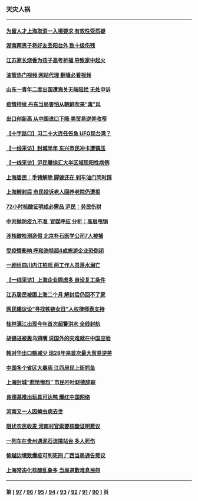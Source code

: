### 天灾人祸
---
#### [为留人才上海取消一入境要求 有效性受质疑](../../pages/ncid280/n13755114.md?06090845) 
#### [湖南两男子将好友丢阳台外 致十级伤残](../../pages/ncid280/n13754928.md?06090845) 
#### [江苏家长烧香为孩子高考祈福 导致家中起火](../../pages/ncid280/n13754884.md?06090845) 
#### [油管热门视频 网站代理 翻墙必看视频](http://209.222.30.114:81/youtube.html?06090845)
#### [山东一青年二度出国遭海关无端阻拦 无处申诉](../../pages/ncid280/n13754813.md?06090845) 
#### [疫情持续 丹东当局害怕从朝鲜吹来“毒”风](../../pages/ncid280/n13754537.md?06090845) 
#### [出口创新高 从中国进口下降 美贸易逆差收窄](../../pages/ncid280/n13754360.md?06090845) 
#### [【十字路口】习二十大连任告急 UFO现台湾？](../../pages/ncid280/n13754219.md?06090845) 
#### [【一线采访】封城半年 东兴市民冲卡遭镇压](../../pages/ncid280/n13754277.md?06090845) 
#### [【一线采访】沪民曝徐汇大半区域现阳性病例](../../pages/ncid280/n13754133.md?06090845) 
#### [上海居民：手铐解除 脚镣还在 刹车油门同时踩](../../pages/ncid280/n13754064.md?06090845) 
#### [上海解封后 市民投诉老人回养老院仍遭拒](../../pages/ncid280/n13754119.md?06090845) 
#### [72小时核酸证明成必需品 沪民：劳民伤财](../../pages/ncid280/n13754017.md?06090845) 
#### [中共抛防疫九不准  官媒呼应 分析：高层甩锅](../../pages/ncid280/n13753766.md?06090845) 
#### [涉核酸检测造假 北京朴石医学公司7人被捕](../../pages/ncid280/n13753435.md?06090845) 
#### [受疫情影响 呼和浩特超4成旅游企业恐倒闭](../../pages/ncid280/n13753289.md?06090845) 
#### [一剧组四川内江拍戏 两工作人员落水溺亡](../../pages/ncid280/n13753122.md?06090845) 
#### [【一线采访】上海企业顾虑多 自设复工条件](../../pages/ncid280/n13753011.md?06090845) 
#### [江苏居民被困上海二个月 解封后仍回不了家](../../pages/ncid280/n13752783.md?06090845) 
#### [网民建议设“寻找铁链女日”人权律师表支持](../../pages/ncid280/n13752726.md?06090845) 
#### [桂林漓江出现今年首次超警洪水 全线封航](../../pages/ncid280/n13752742.md?06090845) 
#### [胡锡进被轰乌鸦嘴 说国外的灾难就在中国应验](../../pages/ncid280/n13752616.md?06090845) 
#### [韩对华出口额减少 现28年来首次最大贸易逆差](../../pages/ncid280/n13752569.md?06090845) 
#### [中国多个省区大暴雨 江西居民上街抓鱼](../../pages/ncid280/n13752238.md?06090845) 
#### [上海封城“悲怆惨烈” 市民吁叶财德辞职](../../pages/ncid280/n13752264.md?06090845) 
#### [肯德基推出玩具可达鸭 爆红中国网络](../../pages/ncid280/n13752318.md?06090845) 
#### [河南又一人因蜱虫病去世](../../pages/ncid280/n13752215.md?06090845) 
#### [阻扰农民收麦 河南村官索要核酸证明惹议](../../pages/ncid280/n13752209.md?06090845) 
#### [一列车在贵州遇泥石流撞站台 多人死伤](../../pages/ncid280/n13752144.md?06090845) 
#### [偷越边境致爆疫可判死刑 广西当局通告惹议](../../pages/ncid280/n13752058.md?06090845) 
#### [上海常态化核酸乱象多 当局道歉难息民怨](../../pages/ncid280/n13751842.md?06090845) 

---
#### 第 [ [97](./97.md?06090845) / [96](./96.md?06090845) / [95](./95.md?06090845) / [94](./94.md?06090845) / [93](./93.md?06090845) / [92](./92.md?06090845) / [91](./91.md?06090845) / [90](./90.md?06090845) ] 页

